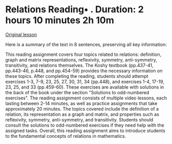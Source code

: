 # Relations Reading• . Duration: 2 hours 10 minutes 2h 10m

[Original lesson](https://www.coursera.org/learn/uol-discrete-mathematics/supplement/stZ41/relations)

Here is a summary of the text in 8 sentences, preserving all key information:

This reading assignment covers four topics related to relations: definition, graph and matrix representations, reflexivity, symmetry, anti-symmetry, transitivity, and relations themselves. The Koshy textbook (pp.437-41, pp.443-46, p.448, and pp.454-59) provides the necessary information on these topics. After completing the reading, students should attempt exercises 1-3, 7-9, 23, 25, 27, 30, 31, 34 (pp.448), and exercises 1-4, 17-19, 23, 25, and 33 (pp.459-60). These exercises are available with solutions in the back of the book under the section "Solutions to odd-numbered exercises". The reading assignment consists of multiple video lessons, each lasting between 2-14 minutes, as well as practice assignments that take approximately 20 minutes. The topics covered include the definition of a relation, its representation as a graph and matrix, and properties such as reflexivity, symmetry, anti-symmetry, and transitivity. Students should consult the solutions to odd-numbered exercises if they need help with the assigned tasks. Overall, this reading assignment aims to introduce students to the fundamental concepts of relations in mathematics.

